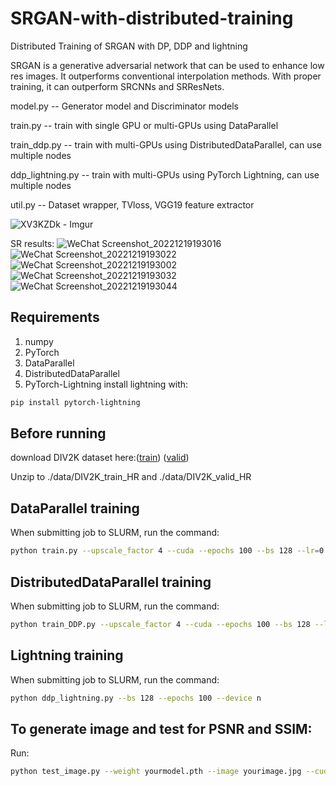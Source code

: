 # SRGAN-with-distributed-training
Distributed Training of SRGAN with DP, DDP and lightning

SRGAN is a generative adversarial network that can be used to enhance low res images. It outperforms conventional interpolation methods. With proper training, it can outperform SRCNNs and SRResNets.

model.py -- Generator model and Discriminator models

train.py -- train with single GPU or multi-GPUs using DataParallel

train_ddp.py -- train with multi-GPUs using DistributedDataParallel, can use multiple nodes

ddp_lightning.py -- train with multi-GPUs using PyTorch Lightning, can use multiple nodes

util.py -- Dataset wrapper, TVloss, VGG19 feature extractor

![XV3KZDk - Imgur](https://user-images.githubusercontent.com/35909212/208551671-382ec927-6202-4a8d-8dc8-f2960c96f521.gif)

SR results:
![WeChat Screenshot_20221219193016](https://user-images.githubusercontent.com/35909212/208553963-ab92e972-4772-44a2-887f-7b328ed4e8f7.png)
![WeChat Screenshot_20221219193022](https://user-images.githubusercontent.com/35909212/208553968-83222333-6a1b-41a9-8ec2-b8e9349dbc78.png)
![WeChat Screenshot_20221219193002](https://user-images.githubusercontent.com/35909212/208553984-4765235c-2673-4a20-b02e-4e584d48c5e1.png)
![WeChat Screenshot_20221219193032](https://user-images.githubusercontent.com/35909212/208553986-25adc542-bada-4b1c-9c65-03e4d04a4540.png)
![WeChat Screenshot_20221219193044](https://user-images.githubusercontent.com/35909212/208553988-6f2ce8af-73bd-493f-8110-f4eaf0b25981.png)


## Requirements
1. numpy
2. PyTorch
3. DataParallel
4. DistributedDataParallel
5. PyTorch-Lightning
install lightning with:
```bash
pip install pytorch-lightning
```

## Before running
download DIV2K dataset here:([train](http://data.vision.ee.ethz.ch/cvl/DIV2K/DIV2K_train_HR.zip)) ([valid](http://data.vision.ee.ethz.ch/cvl/DIV2K/DIV2K_valid_HR.zip))

Unzip to ./data/DIV2K_train_HR and ./data/DIV2K_valid_HR

## DataParallel training
When submitting job to SLURM, run the command:
```bash
python train.py --upscale_factor 4 --cuda --epochs 100 --bs 128 --lr=0.0001 --dp --savetag nGPU128BS100epochDP 
```

## DistributedDataParallel training
When submitting job to SLURM, run the command:
```bash
python train_DDP.py --upscale_factor 4 --cuda --epochs 100 --bs 128 --lr=0.0001 --savetag nGPU128BS100epochDDP
```

## Lightning training
When submitting job to SLURM, run the command:
```bash
python ddp_lightning.py --bs 128 --epochs 100 --device n
```

## To generate image and test for PSNR and SSIM:
Run:
```bash
python test_image.py --weight yourmodel.pth --image yourimage.jpg --cuda --downsample bicubic
```
